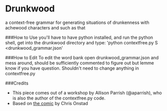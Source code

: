 # Drunkwood
a context-free grammar for generating situations of drunkenness with achewood characters and such as that

###How to Use
you'll have to have python installed, and run the python shell, get into the drunkwood directory and type:
'python contextfree.py S <drunkwood_grammar.json'

###How to Edit
To edit the word bank open drunkwood_grammar.json and mess around, should be sufficiently commented to figure out but lemme know if you have question. Shouldn't need to change anything in contextfree.py

###Credits
* This piece comes out of a workshop by Allison Parrish (@aparrish), who is also the author of the contextfree.py code.
* Based on [the comic](http://achewood.com) by Chris Onstad
